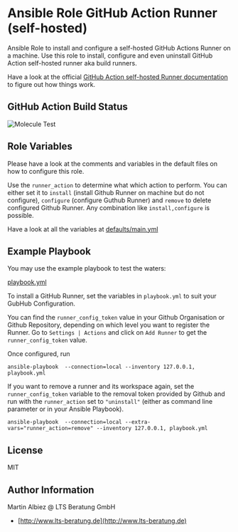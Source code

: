 # Ansible Role GitHub Action Runner (self-hosted)

Ansible Role to install and configure a self-hosted GitHub Actions Runner on a machine. Use this role to install, configure and even uninstall GitHub Action self-hosted runner aka build runners.

Have a look at the official [GitHub Action self-hosted Runner documentation](https://docs.github.com/en/actions/reference/software-installed-on-github-hosted-runners) to figure out how things work.

## GitHub Action Build Status

![Molecule Test](https://github.com/lts-beratung/ansible-github-action-runner/workflows/Molecule%20Test/badge.svg)

## Role Variables

Please have a look at the comments and variables in the default files on how to configure this role.

Use the `runner_action` to determine what which action to perform. You can either set it to `install` (install Github Runner on machine but do not configure), `configure` (configure Guthub Runner) and `remove` to delete configured Github Runner. Any combination like `install,configure` is possible.

Have a look at all the variables at [defaults/main.yml](defaults/main.yml)

## Example Playbook

You may use the example playbook to test the waters:

[playbook.yml](playbook.yml)

To install a GitHub Runner, set the variables in `playbook.yml` to suit your GubHub Configuration.

You can find the `runner_config_token` value in your Github Organisation or Github Repository, depending on which level you want to register the Runner. Go to `Settings | Actions` and click on `Add Runner` to get the `runner_config_token` value.

Once configured, run

```
ansible-playbook  --connection=local --inventory 127.0.0.1, playbook.yml
```

If you want to remove a runner and its workspace again, set the `runner_config_token` variable to the removal token provided by Github and run with the `runner_action` set to `"uninstall"` (either as command line parameter or in your Ansible Playbook).

```
ansible-playbook  --connection=local --extra-vars="runner_action=remove" --inventory 127.0.0.1, playbook.yml
```

## License

MIT

## Author Information

Martin Albiez @ LTS Beratung GmbH

- [http://www.lts-beratung.de](http://www.lts-beratung.de)